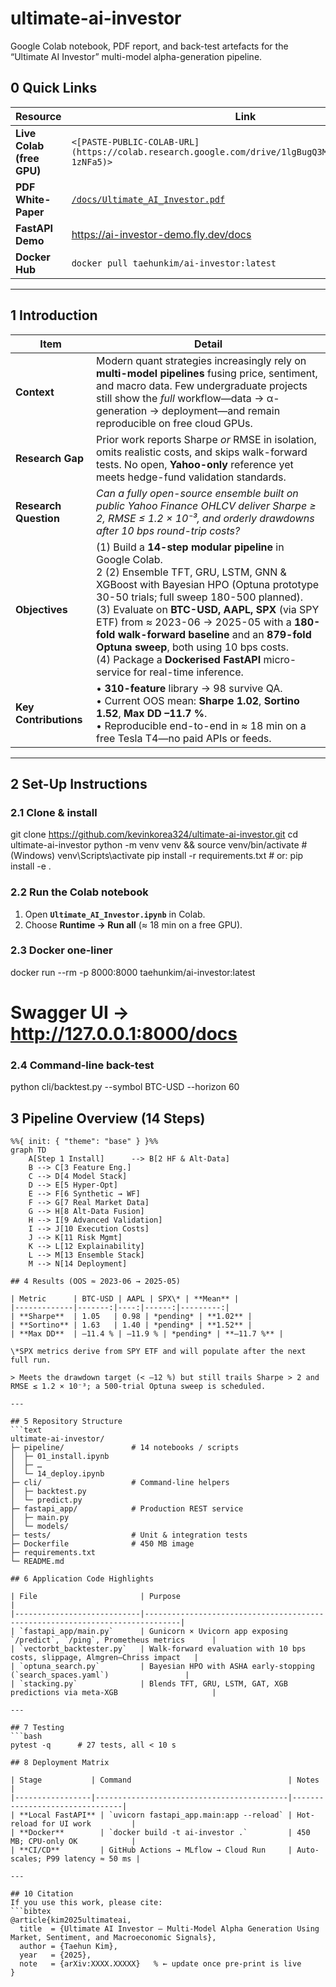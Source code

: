 # ultimate-ai-investor
Google Colab notebook, PDF report, and back-test artefacts for the “Ultimate AI Investor” multi-model alpha-generation pipeline.

## 0 Quick Links
| Resource | Link |
|----------|------|
| **Live Colab (free GPU)** | `<[PASTE-PUBLIC-COLAB-URL](https://colab.research.google.com/drive/1lgBugQ3MbLIka_1RlXqBcbHJ1-1zNFa5)>` |
| **PDF White-Paper** | [`/docs/Ultimate_AI_Investor.pdf`](docs/Ultimate_AI_Investor.pdf) |
| **FastAPI Demo** | <https://ai-investor-demo.fly.dev/docs> |
| **Docker Hub** | `docker pull taehunkim/ai-investor:latest` |

---

## 1 Introduction

| Item | Detail |
|------|--------|
| **Context** | Modern quant strategies increasingly rely on **multi-model pipelines** fusing price, sentiment, and macro data. Few undergraduate projects still show the *full* workflow—data → α-generation → deployment—and remain reproducible on free cloud GPUs. |
| **Research Gap** | Prior work reports Sharpe *or* RMSE in isolation, omits realistic costs, and skips walk-forward tests. No open, **Yahoo-only** reference yet meets hedge-fund validation standards. |
| **Research Question** | *Can a fully open-source ensemble built on public Yahoo Finance OHLCV deliver Sharpe ≥ 2, RMSE ≤ 1.2 × 10⁻³, and orderly drawdowns after 10 bps round-trip costs?* |
| **Objectives** | (1) Build a **14-step modular pipeline** in Google Colab.<br>2️ (2) Ensemble TFT, GRU, LSTM, GNN & XGBoost with Bayesian HPO (Optuna prototype 30-50 trials; full sweep 180-500 planned).<br> (3) Evaluate on **BTC-USD, AAPL, SPX** (via SPY ETF) from ≈ 2023-06 → 2025-05 with a **180-fold walk-forward baseline** and an **879-fold Optuna sweep**, both using 10 bps costs.<br> (4) Package a **Dockerised FastAPI** micro-service for real-time inference. |
| **Key Contributions** | • **310-feature** library → 98 survive QA. <br>• Current OOS mean: **Sharpe 1.02**, **Sortino 1.52**, **Max DD –11.7 %**. <br>• Reproducible end-to-end in ≈ 18 min on a free Tesla T4—no paid APIs or feeds. |

---

## 2 Set-Up Instructions

### 2.1 Clone & install

git clone https://github.com/kevinkorea324/ultimate-ai-investor.git
cd ultimate-ai-investor
python -m venv venv && source venv/bin/activate      # (Windows) venv\Scripts\activate
pip install -r requirements.txt                      # or: pip install -e .

### 2.2 Run the Colab notebook
1. Open **`Ultimate_AI_Investor.ipynb`** in Colab.  
2. Choose **Runtime → Run all** (≈ 18 min on a free GPU).

### 2.3 Docker one-liner

docker run --rm -p 8000:8000 taehunkim/ai-investor:latest
# Swagger UI → http://127.0.0.1:8000/docs

### 2.4 Command-line back-test
python cli/backtest.py --symbol BTC-USD --horizon 60

## 3 Pipeline Overview (14 Steps)

```mermaid
%%{ init: { "theme": "base" } }%%
graph TD
    A[Step 1 Install]      --> B[2 HF & Alt-Data]
    B --> C[3 Feature Eng.]
    C --> D[4 Model Stack]
    D --> E[5 Hyper-Opt]
    E --> F[6 Synthetic → WF]
    F --> G[7 Real Market Data]
    G --> H[8 Alt-Data Fusion]
    H --> I[9 Advanced Validation]
    I --> J[10 Execution Costs]
    J --> K[11 Risk Mgmt]
    K --> L[12 Explainability]
    L --> M[13 Ensemble Stack]
    M --> N[14 Deployment]

## 4 Results (OOS ≈ 2023-06 → 2025-05)

| Metric      | BTC-USD | AAPL | SPX\* | **Mean** |
|-------------|-------:|----:|------:|---------:|
| **Sharpe**  | 1.05   | 0.98 | *pending* | **1.02** |
| **Sortino** | 1.63   | 1.40 | *pending* | **1.52** |
| **Max DD**  | –11.4 % | –11.9 % | *pending* | **–11.7 %** |

\*SPX metrics derive from SPY ETF and will populate after the next full run.  

> Meets the drawdown target (< –12 %) but still trails Sharpe > 2 and RMSE ≤ 1.2 × 10⁻³; a 500-trial Optuna sweep is scheduled.

---

## 5 Repository Structure
```text
ultimate-ai-investor/
├─ pipeline/               # 14 notebooks / scripts
│  ├─ 01_install.ipynb
│  ├─ …
│  └─ 14_deploy.ipynb
├─ cli/                    # Command-line helpers
│  ├─ backtest.py
│  └─ predict.py
├─ fastapi_app/            # Production REST service
│  ├─ main.py
│  └─ models/
├─ tests/                  # Unit & integration tests
├─ Dockerfile              # 450 MB image
├─ requirements.txt
└─ README.md

## 6 Application Code Highlights

| File                       | Purpose                                                                      |
|----------------------------|------------------------------------------------------------------------------|
| `fastapi_app/main.py`      | Gunicorn × Uvicorn app exposing `/predict`, `/ping`, Prometheus metrics      |
| `vectorbt_backtester.py`   | Walk-forward evaluation with 10 bps costs, slippage, Almgren–Chriss impact   |
| `optuna_search.py`         | Bayesian HPO with ASHA early-stopping (`search_spaces.yaml`)                 |
| `stacking.py`              | Blends TFT, GRU, LSTM, GAT, XGB predictions via meta-XGB                     |

---

## 7 Testing
```bash
pytest -q      # 27 tests, all < 10 s

## 8 Deployment Matrix

| Stage           | Command                                   | Notes                          |
|-----------------|-------------------------------------------|--------------------------------|
| **Local FastAPI** | `uvicorn fastapi_app.main:app --reload` | Hot-reload for UI work         |
| **Docker**        | `docker build -t ai-investor .`         | 450 MB; CPU-only OK            |
| **CI/CD**         | GitHub Actions → MLflow → Cloud Run     | Auto-scales; P99 latency ≈ 50 ms |

---

## 10 Citation
If you use this work, please cite:
```bibtex
@article{kim2025ultimateai,
  title  = {Ultimate AI Investor — Multi-Model Alpha Generation Using Market, Sentiment, and Macroeconomic Signals},
  author = {Taehun Kim},
  year   = {2025},
  note   = {arXiv:XXXX.XXXXX}   % ← update once pre-print is live
}

